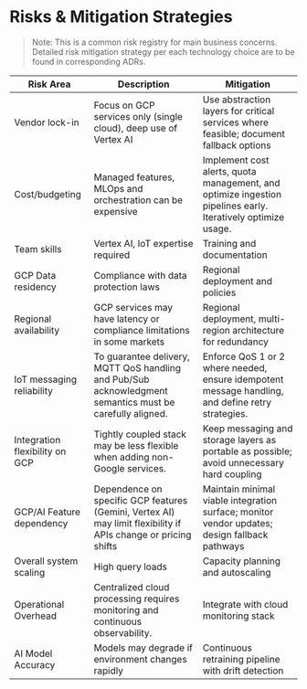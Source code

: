 # Risks & Mitigation Strategies

> Note: This is a common risk registry for main business concerns. Detailed risk mitigation strategy per each technology choice are to be found in corresponding ADRs. 

| Risk Area | Description | Mitigation |
|-----------|-------------|------------|
| Vendor lock-in | Focus on GCP services only (single cloud), deep use of Vertex AI | Use abstraction layers for critical services where feasible; document fallback options |
| Cost/budgeting | Managed features, MLOps and orchestration can be expensive | Implement cost alerts, quota management, and optimize ingestion pipelines early. Iteratively optimize usage. |
| Team skills | Vertex AI, IoT expertise required | Training and documentation |
| GCP Data residency | Compliance with data protection laws |	Regional deployment and policies |
| Regional availability | GCP services may have latency or compliance limitations in some markets | Regional deployment, multi-region architecture for redundancy |
| IoT messaging reliability | To guarantee delivery, MQTT QoS handling and Pub/Sub acknowledgment semantics must be carefully aligned. | Enforce QoS 1 or 2 where needed, ensure idempotent message handling, and define retry strategies.|
| Integration flexibility on GCP | Tightly coupled stack may be less flexible when adding non-Google services.| Keep messaging and storage layers as portable as possible; avoid unnecessary hard coupling |
| GCP/AI Feature dependency | Dependence on specific GCP features (Gemini, Vertex AI) may limit flexibility if APIs change or pricing shifts | Maintain minimal viable integration surface; monitor vendor updates; design fallback pathways |
| Overall system scaling | High query loads | Capacity planning and autoscaling |
| Operational Overhead | Centralized cloud processing requires monitoring and continuous observability. | Integrate with cloud monitoring stack |
| AI Model Accuracy | Models may degrade if environment changes rapidly | Continuous retraining pipeline with drift detection |

